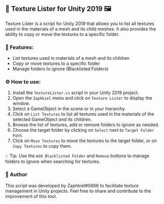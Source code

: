 ## 🎨 Texture Lister for Unity 2019 🖼️

Texture Lister is a script for Unity 2019 that allows you to list all textures used in the materials of a mesh and its child meshes. It also provides the ability to copy or move the textures to a specific folder.

### 🌟 Features:

- List textures used in materials of a mesh and its children
- Copy or move textures to a specific folder
- Manage folders to ignore (Blacklisted Folders)

### ⚙️ How to use:

1. Install the `TextureLister.cs` script in your Unity 2019 project.
2. Open the `Zaphkiel` menu and click on `Texture Lister` to display the window.
3. Select a GameObject in the scene or in your hierarchy.
4. Click on `List Textures` to list all textures used in the materials of the selected GameObject and its children.
5. Browse the list of textures, add or remove folders to ignore as needed.
6. Choose the target folder by clicking on `Select` next to `Target Folder Path`.
7. Click on `Move Textures` to move the textures to the target folder, or on `Copy Textures` to copy them.

💡 Tip: Use the `Add Blacklisted Folder` and `Remove` buttons to manage folders to ignore when searching for textures.

### 🚀 Author

This script was developed by Zaphkiel#0666 to facilitate texture management in Unity projects. Feel free to share and contribute to the improvement of this tool.
